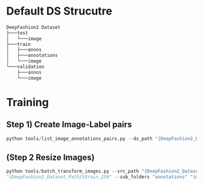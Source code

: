 # Default DS Strucutre
```bash
DeepFashion2 Dataset
├───test
│   └───image
├───train
│   ├───annos
│   ├───annotations
│   └───image
└───validation
    ├───annos
    └───image

```

# Training

## Step 1) Create Image-Label pairs

```python
python tools/list_image_annotations_pairs.py --ds_path "{DeepFashion2_Dataset_Path}\train" --split 0.8 0.2 0.0
```

## (Step 2 Resize Images)
```python
python tools/batch_transform_images.py --src_path "{DeepFashion2_Dataset_Path}\train" --dst_path
"{DeepFashion2_Dataset_Path}\train_256" --sub_folders "annotations" "images"
```